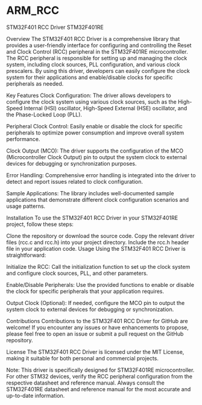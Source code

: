 # ARM_RCC
STM32F401 RCC Driver
STM32F401RE

Overview
The STM32F401 RCC Driver is a comprehensive library that provides a user-friendly interface for configuring and controlling the Reset and Clock Control (RCC) peripheral in the STM32F401RE microcontroller. The RCC peripheral is responsible for setting up and managing the clock system, including clock sources, PLL configuration, and various clock prescalers. By using this driver, developers can easily configure the clock system for their applications and enable/disable clocks for specific peripherals as needed.

Key Features
Clock Configuration: The driver allows developers to configure the clock system using various clock sources, such as the High-Speed Internal (HSI) oscillator, High-Speed External (HSE) oscillator, and the Phase-Locked Loop (PLL).

Peripheral Clock Control: Easily enable or disable the clock for specific peripherals to optimize power consumption and improve overall system performance.

Clock Output (MCO): The driver supports the configuration of the MCO (Microcontroller Clock Output) pin to output the system clock to external devices for debugging or synchronization purposes.

Error Handling: Comprehensive error handling is integrated into the driver to detect and report issues related to clock configuration.

Sample Applications: The library includes well-documented sample applications that demonstrate different clock configuration scenarios and usage patterns.

Installation
To use the STM32F401 RCC Driver in your STM32F401RE project, follow these steps:

Clone the repository or download the source code.
Copy the relevant driver files (rcc.c and rcc.h) into your project directory.
Include the rcc.h header file in your application code.
Usage
Using the STM32F401 RCC Driver is straightforward:

Initialize the RCC: Call the initialization function to set up the clock system and configure clock sources, PLL, and other parameters.

Enable/Disable Peripherals: Use the provided functions to enable or disable the clock for specific peripherals that your application requires.

Output Clock (Optional): If needed, configure the MCO pin to output the system clock to external devices for debugging or synchronization.

Contributions
Contributions to the STM32F401 RCC Driver for GitHub are welcome! If you encounter any issues or have enhancements to propose, please feel free to open an issue or submit a pull request on the GitHub repository.

License
The STM32F401 RCC Driver is licensed under the MIT License, making it suitable for both personal and commercial projects.

Note: This driver is specifically designed for STM32F401RE microcontroller. For other STM32 devices, verify the RCC peripheral configuration from the respective datasheet and reference manual. Always consult the STM32F401RE datasheet and reference manual for the most accurate and up-to-date information.

